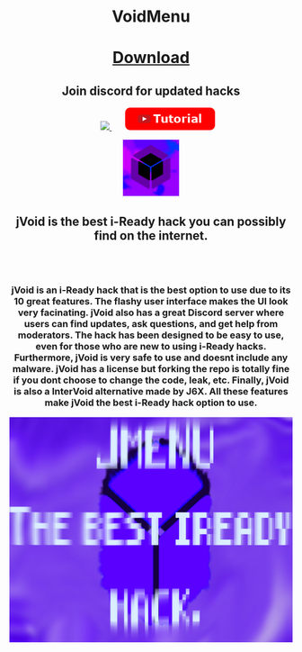 <h1 align="center">VoidMenu</h1>
<h1 align="center"><a href="https://github.com/j6xontop/jVoid/releases/download/2.3/VoidMenuEX.zip">Download</a></h1>
  <h2 align="center">Join discord for updated hacks</h2>
<p align="center">
<a>&nbsp;&nbsp;&nbsp;&nbsp;&nbsp;</a>
<a href="https://discord.gg/wGFKwXKA">
<img src="https://img.shields.io/discord/1090752398357708913?style=for-the-badge&logo=discord&label=Void+Menu+Discord"></img>
</a>
<a>&nbsp;&nbsp;&nbsp;&nbsp;&nbsp;</a>
<a href="https://www.youtube.com/watch?v=G51ZxC681rA&t">
<img src="/files/img/button_tutorial.png"></img>
</a>
<br>
</p>
<p align="center">
<img src="/files/img/logow.png" width="100" height="100"></img>
</p>
<h2 align="center">jVoid is the best i-Ready hack you can possibly find on the internet.</h2>
<br><br>
<h3 align="center">jVoid is an i-Ready hack that is the best option to use due to its 10 great features. The flashy user interface makes the UI look very facinating. jVoid also has a great Discord server where users can find updates, ask questions, and get help from moderators. The hack has been designed to be easy to use, even for those who are new to using i-Ready hacks. Furthermore, jVoid is very safe to use and doesnt include any malware. jVoid has a license but forking the repo is totally fine if you dont choose to change the code, leak, etc. Finally, jVoid is also a InterVoid alternative made by J6X. All these features make jVoid the best i-Ready hack option to use. </h3>
<img src="/files/banner.png" width="1000" height="400"></img>
